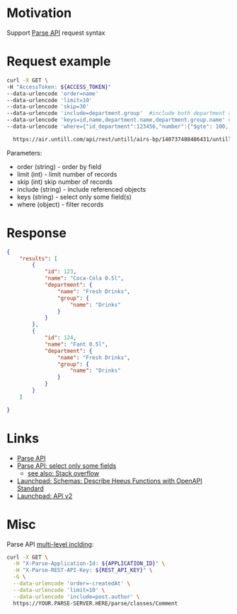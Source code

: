 # Motivation
Support [Parse API](https://docs.parseplatform.org/rest/guide/#queries) request syntax

# Request example
```bash
curl -X GET \
-H "AccessToken: ${ACCESS_TOKEN}"
--data-urlencode 'order=name'
--data-urlencode 'limit=10'
--data-urlencode 'skip=30'
--data-urlencode 'include=department.group'  #include both department and group
--data-urlencode 'keys=id,name,department.name,department.group.name' #select only some fields
--data-urlencode 'where={"id_department":123456,"number":{"$gte": 100, "$lte": 200}}'

  https://air.untill.com/api/rest/untill/airs-bp/140737488486431/untill.articles
```


Parameters:
- order (string) - order by field
- limit (int) - limit number of records
- skip (int) skip number of records
- include (string) - include referenced objects
- keys (string) - select only some field(s)
- where (object) - filter records

# Response
```json
{
    "results": [
        {
            "id": 123,
            "name": "Coca-Cola 0.5l",
            "department": {
                "name": "Fresh Drinks",
                "group": {
                    "name": "Drinks"
                }
            }
        },
        {
            "id": 124,
            "name": "Fant 0.5l",
            "department": {
                "name": "Fresh Drinks",
                "group": {
                    "name": "Drinks"
                }
            }
        }
    ]

}
```

# Links
- [Parse API](https://docs.parseplatform.org/rest/guide/#queries)
- [Parse API: select only some fields](http://parseplatform.org/Parse-SDK-JS/api/3.4.2/Parse.Query.html#select)
    - [see also: Stack overflow](https://stackoverflow.com/questions/61100282/parse-server-select-a-few-fields-from-included-object)
- [Launchpad: Schemas: Describe Heeus Functions with OpenAPI Standard](https://dev.heeus.io/launchpad/#!19069)
- [Launchpad: API v2](https://dev.heeus.io/launchpad/#!23905)


# Misc

Parse API [multi-level inclding](https://docs.parseplatform.org/rest/guide/#relational-queries):
```bash
curl -X GET \
  -H "X-Parse-Application-Id: ${APPLICATION_ID}" \
  -H "X-Parse-REST-API-Key: ${REST_API_KEY}" \
  -G \
  --data-urlencode 'order=-createdAt' \
  --data-urlencode 'limit=10' \
  --data-urlencode 'include=post.author' \
  https://YOUR.PARSE-SERVER.HERE/parse/classes/Comment
``````